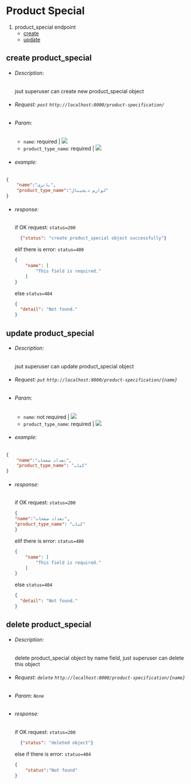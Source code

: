 # Product Special

1. product_special endpoint
    *   [create](#create-product_special)
    *   [update](#update-product_special)
    
## create product_special
* ###### Description: 
    jsut superuser can create new product_special object
    
* ###### Request: `post`  `http://localhost:8000/product-specification/`
* ###### Param:
    *   `name`: required | ![](https://img.shields.io/static/v1?label=&message=string&color=red)
    *   `product_type_name`: required | ![](https://img.shields.io/static/v1?label=&message=string&color=red)

* ###### example:
```json
{
    "name":"باتری",
    "product_type_name":"لوازم دیجیتال"
}
```
* ###### response:
    if OK request:
    `status=200`
    ```json
      {"status": "create product_special object successfully"}
    ```
    elif there is error:
    `status=400`
    ```json
    {
        "name": [
            "This field is required."
        ]
    }
    ```
    else `status=404`
    ```json
    {
      "detail": "Not found."
    }
    ```
## update product_special
* ###### Description: 
    jsut superuser can update product_special object
    
* ###### Request: `put`  `http://localhost:8000/product-specification/{name}`
* ###### Param:
    *   `name`: not required | ![](https://img.shields.io/static/v1?label=&message=string&color=red)
    *   `product_type_name`: required | ![](https://img.shields.io/static/v1?label=&message=string&color=red)
  
* ###### example:
```json
{
    "name":"تعداد صفحات",
    "product_type_name": "کتاب"
}
```
* ###### response:
    if OK request:
    `status=200`
    ```json
    {
    "name":"تعداد صفحات",
    "product_type_name": "کتاب"
    }
    ```
    elif there is error:
    `status=400`
    ```json
    {
        "name": [
            "This field is required."
        ]
    }
    ```
  else `status=404`
    ```json
    {
      "detail": "Not found."
    }
    ```
## delete product_special
* ###### Description: 
    delete product_special object by name field, just superuser can delete this object
    
* ###### Request: `delete`  `http://localhost:8000/product-specification/{name}`
* ###### Param: `None`
* ###### response:
    if OK request:
    `status=200`
    ```json
      {"status": "deleted object"}
    ```
    else if there is error:
    `status=404`
    ```json
    {
        "status":"Not found"
    }
    ```